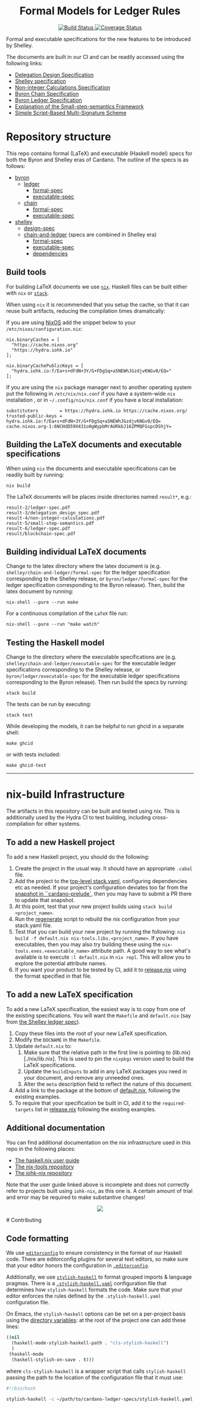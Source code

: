 <h1 align="center">Formal Models for Ledger Rules</h1>

<p align="center">
  <a href="https://buildkite.com/input-output-hk/cardano-ledger-specs">
    <img alt="Build Status" src="https://img.shields.io/buildkite/a94c23758aeb2858869d5e256e466fc78e03a5baf1954cb8cc.svg?style=for-the-badge"/>
  </a>
  <a href="https://coveralls.io/github/input-output-hk/cardano-ledger-specs?branch=master">
    <img alt="Coverage Status" src="https://img.shields.io/coveralls/github/input-output-hk/cardano-ledger-specs.svg?style=for-the-badge"/>
  </a>
</p>

Formal and executable specifications for the new features to be introduced by Shelley.

The documents are built in our CI and can be readily accessed using the
following links:

- [Delegation Design Specification](https://hydra.iohk.io/job/Cardano/cardano-ledger-specs/delegationDesignSpec/latest/download-by-type/doc-pdf/delegation_design_spec)
- [Shelley specification](https://hydra.iohk.io/job/Cardano/cardano-ledger-specs/shelleyLedgerSpec/latest/download-by-type/doc-pdf/ledger-spec)
- [Non-integer Calculations Specification](https://hydra.iohk.io/job/Cardano/cardano-ledger-specs/nonIntegerCalculations/latest/download-by-type/doc-pdf/non-integer-calculations)
- [Byron Chain Specification](https://hydra.iohk.io/job/Cardano/cardano-ledger-specs/byronChainSpec/latest/download-by-type/doc-pdf/blockchain-spec)
- [Byron Ledger Specification](https://hydra.iohk.io/job/Cardano/cardano-ledger-specs/byronLedgerSpec/latest/download-by-type/doc-pdf/ledger-spec)
- [Explanation of the Small-step-semantics Framework](https://hydra.iohk.io/job/Cardano/cardano-ledger-specs/semanticsSpec/latest/download-by-type/doc-pdf/semantics-spec)
- [Simple Script-Based Multi-Signature Scheme](https://hydra.iohk.io/job/Cardano/cardano-ledger-specs/shelleyLedgerSpec/latest/download-by-type/doc-pdf/multi-sig)

# Repository structure

This repo contains formal (LaTeX) and executable (Haskell model) specs for both
the Byron and Shelley eras of Cardano. The outline of the specs is as follows:

- [byron](./byron)
  - [ledger](./byron/ledger)
    - [formal-spec](./byron/ledger/formal-spec)
    - [executable-spec](./byron/ledger/executable-spec)
  - [chain](./byron/chain)
    - [formal-spec](./byron/chain/formal-spec)
    - [executable-spec](./byron/chain/executable-spec)
- [shelley](./shelley)
  - [design-spec](./shelley/design-spec)
  - [chain-and-ledger](./shelley/chain-and-ledger) (specs are combined in Shelley era)
    - [formal-spec](./shelley/chain-and-ledger/formal-spec)
    - [executable-spec](./shelley/chain-and-ledger/executable-spec)
    - [dependencies](./shelley/chain-and-ledger/dependencies)

## Build tools

For building LaTeX documents we use
[`nix`](https://nixos.org/nix/download.html). Haskell files can be built either
with `nix` or [`stack`](https://docs.haskellstack.org/en/stable/README/).

When using `nix` it is recommended that you setup the cache, so that it can
reuse built artifacts, reducing the compilation times dramatically:

If you are using [NixOS](https://nixos.org/) add the snippet below to your
`/etc/nixos/configuration.nix`:

```
nix.binaryCaches = [
  "https://cache.nixos.org"
  "https://hydra.iohk.io"
];

nix.binaryCachePublicKeys = [
  "hydra.iohk.io:f/Ea+s+dFdN+3Y/G+FDgSq+a5NEWhJGzdjvKNGv0/EQ="
];
```

If you are using the `nix` package manager next to another operating system put
the following in `/etc/nix/nix.conf` if you have a system-wide `nix`
installation , or in `~/.config/nix/nix.conf` if you have a local installation:

```
substituters        = https://hydra.iohk.io https://cache.nixos.org/
trusted-public-keys = hydra.iohk.io:f/Ea+s+dFdN+3Y/G+FDgSq+a5NEWhJGzdjvKNGv0/EQ= cache.nixos.org-1:6NCHdD59X431o0gWypbMrAURkbJ16ZPMQFGspcDShjY=
```

## Building the LaTeX documents and executable specifications

When using `nix` the documents and executable specifications can be readily
built by running:

```shell
nix build
```

The LaTeX documents will be places inside directories named `result*`, e.g.:

```shell
result-2/ledger-spec.pdf
result-3/delegation_design_spec.pdf
result-4/non-integer-calculations.pdf
result-5/small-step-semantics.pdf
result-6/ledger-spec.pdf
result/blockchain-spec.pdf
```


## Building individual LaTeX documents


Change to the latex directory where the latex document is (e.g. `shelley/chain-and-ledger/formal-spec`
for the ledger specification corresponding to the Shelley release, or
`byron/ledger/formal-spec` for the ledger specification corresponding to
the Byron release). Then, build the latex document by running:

```shell
nix-shell --pure --run make
```

For a continuous compilation of the `LaTeX` file run:

```shell
nix-shell --pure --run "make watch"
```

## Testing the Haskell model

Change to the directory where the executable specifications are (e.g.
`shelley/chain-and-ledger/executable-spec` for the executable ledger specifications
corresponding to the Shelley release, or `byron/ledger/executable-spec` for
the executable ledger specifications corresponding to the Byron release). Then
run build the specs by running:

```shell
stack build
```

The tests can be run by executing:

```shell
stack test
```

While developing the models, it can be helpful to run ghcid in a separate shell:

```shell
make ghcid
```

or with tests included:

```shell
make ghcid-test
```

---

# nix-build Infrastructure

The artifacts in this repository can be built and tested using nix. This is
additionally used by the Hydra CI to test building, including cross-compilation
for other systems.

## To add a new Haskell project

To add a new Haskell project, you should do the following:

1. Create the project in the usual way. It should have an appropriate `.cabal` file.
2. Add the project to the [top-level stack.yaml](./stack.yaml), configuring
   dependencies etc as needed. If your project's configuration deviates too far
   from the [snapshot in
   ``cardano-prelude`](https://github.com/input-output-hk/cardano-prelude/blob/master/snapshot.yaml),
   then you may have to submit a PR there to update that snapshot.
3. At this point, test that your new project builds using `stack build <project_name>`.
4. Run the [regenerate](./nix/regenerate.sh) script to
   rebuild the nix configuration from your stack.yaml file.
5. Test that you can build your new project by running the following: `nix build
   -f default.nix nix-tools.libs.<project_name>`. If you have executables, then
   you may also try building these using the `nix-tools.exes.<executable_name>`
   attribute path. A good way to see what's available is to execute `:l
   default.nix` in `nix repl`. This will allow you to explore the potential
   attribute names.
5. If you want your product to be tested by CI, add it to
   [release.nix](./release.nix) using the format specified in that file.

## To add a new LaTeX specification

To add a new LaTeX specification, the easiest way is to copy from one of the
existing specifications. You will want the `Makefile` and `default.nix` (say
from [the Shelley ledger spec](./shelley/chain-and-ledger/formal-spec)).

1. Copy these files into the root of your new LaTeX specification.
2. Modify the `DOCNAME` in the `Makefile`.
3. Update `default.nix` to:
   1. Make sure that the relative path in the first line is pointing to
      (lib.nix)[./nix/lib.nix]. This is used to pin the
      `nixpkgs` version used to build the LaTeX specifications.
   2. Update the `buildInputs` to add in any LaTeX packages you need in your
      document, and remove any unneeded ones.
   3. Alter the `meta` description field to reflect the nature of this document.
4. Add a link to the package at the bottom of [default.nix](./default.nix),
   following the existing examples.
5. To require that your specification be built in CI, add it to the
   `required-targets` list in [release.nix](./release.nix) following the
   existing examples.

## Additional documentation

You can find additional documentation on the nix infrastructure used in this
repo in the following places:

- [The haskell.nix user guide](https://github.com/input-output-hk/haskell.nix/blob/documentation/docs/user-guide.md)
- [The nix-tools repository](https://github.com/input-output-hk/nix-tools)
- [The iohk-nix repository](https://github.com/input-output-hk/iohk-nix)

Note that the user guide linked above is incomplete and does not correctly refer
to projects built using `iohk-nix`, as this one is. A certain amount of trial
and error may be required to make substantive changes!

<p align="center">
  <a href="https://github.com/input-output-hk/cardano-ledger-specs/blob/master/LICENSE">
    <img src="https://img.shields.io/github/license/input-output-hk/cardano-ledger-specs.svg?style=for-the-badge"/>
  </a>
</p>
# Contributing

## Code formatting

We use [`editorconfig`](https://editorconfig.org/) to ensure consistency in the
format of our Haskell code. There are editorconfig plugins for several text
editors, so make sure that your editor honors the configuration in
[`.editorconfig`](.editorconfig).

Additionally, we use
[`stylish-haskell`](https://github.com/jaspervdj/stylish-haskell/) to format
grouped imports & language pragmas. There is a
[`.stylish-haskell.yaml`](.stylish-haskell.yaml) configuration file that
determines how `stylish-haskell` formats the code. Make sure that your editor
enforces the rules defined by the `.stylish-haskell.yaml` configuration file.

On Emacs, the `stylish-haskell` options can be set on a per-project basis using
the [directory
variables](https://www.gnu.org/software/emacs/manual/html_node/emacs/Directory-Variables.html):
at the root of the project one can add these lines:

```lisp
((nil
  (haskell-mode-stylish-haskell-path . "cls-stylish-haskell")
  )
 (haskell-mode
  (haskell-stylish-on-save . t)))
```

where `cls-stylish-haskell` is a wrapper script that calls `stylish-haskell`
passing the path to the location of the configuration file that it must use:

```sh
#!/bin/bash

stylish-haskell -c ~/path/to/cardano-ledger-specs/stylish-haskell.yaml
```
